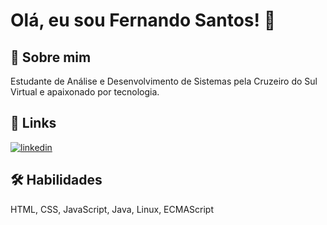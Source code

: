 
# Olá, eu sou Fernando Santos! 👋


## 🚀 Sobre mim
Estudante de Análise e Desenvolvimento de Sistemas pela Cruzeiro do Sul Virtual e apaixonado por tecnologia.


## 🔗 Links

[![linkedin](https://img.shields.io/badge/linkedin-0A66C2?style=for-the-badge&logo=linkedin&logoColor=white)](https://www.linkedin.com/in/fernando-santos-840aa2285/)



## 🛠 Habilidades
HTML, CSS, JavaScript, Java, Linux, ECMAScript


